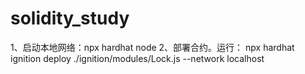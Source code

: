 # solidity_study
1、启动本地网络：npx hardhat node
2、部署合约。运行： npx hardhat ignition deploy ./ignition/modules/Lock.js --network localhost 